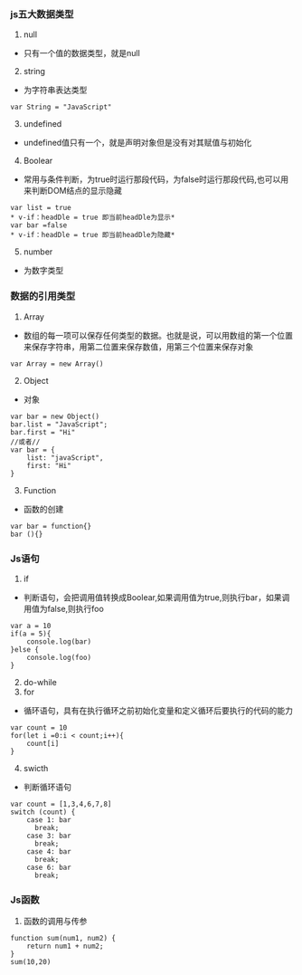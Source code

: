 ### js五大数据类型
1. null
- 只有一个值的数据类型，就是null
2. string
- 为字符串表达类型
```
var String = "JavaScript"
```
3. undefined
- undefined值只有一个，就是声明对象但是没有对其赋值与初始化
4. Boolear
- 常用与条件判断，为true时运行那段代码，为false时运行那段代码,也可以用来判断DOM结点的显示隐藏
```
var list = true
* v-if：headDle = true 即当前headDle为显示*
var bar =false
* v-if：headDle = true 即当前headDle为隐藏*
```
5. number
- 为数字类型
### 数据的引用类型
1. Array
- 数组的每一项可以保存任何类型的数据。也就是说，可以用数组的第一个位置来保存字符串，用第二位置来保存数值，用第三个位置来保存对象
```
var Array = new Array()
```
2. Object
- 对象
```
var bar = new Object()
bar.list = "JavaScript";
bar.first = "Hi"
//或者//
var bar = {
    list: "javaScript",
    first: "Hi"
}
```
3. Function
- 函数的创建
```
var bar = function{}
bar (){}
```
### Js语句
1. if
- 判断语句，会把调用值转换成Boolear,如果调用值为true,则执行bar，如果调用值为false,则执行foo
```
var a = 10
if(a = 5){
    console.log(bar)
}else {
    console.log(foo)
}
```
2. do-while
3. for
- 循环语句，具有在执行循环之前初始化变量和定义循环后要执行的代码的能力
```
var count = 10
for(let i =0:i < count;i++){
    count[i]
}
```
4. swicth
- 判断循环语句
```
var count = [1,3,4,6,7,8]
switch (count) {
    case 1: bar
      break;
    case 3: bar
      break;
    case 4: bar
      break;
    case 6: bar
      break;
```
### Js函数
1. 函数的调用与传参
```
function sum(num1, num2) {
    return num1 + num2;
}
sum(10,20)
```
